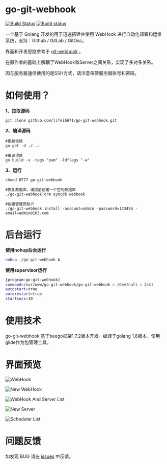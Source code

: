 # go-git-webhook

[![Build Status](https://travis-ci.org/lifei6671/go-git-webhook.svg?branch=master)](https://travis-ci.org/lifei6671/go-git-webhook)
[![Build status](https://ci.appveyor.com/api/projects/status/tpm2k23umrqri2dd/branch/master?svg=true)](https://ci.appveyor.com/project/lifei6671/go-git-webhook/branch/master)

一个基于 Golang 开发的用于迅速搭建并使用 WebHook 进行自动化部署和运维系统，支持：Github / GitLab / GitOsc。

界面和开发思路参考于 [git-webhook](https://github.com/NetEaseGame/git-webhook) 。

在原作者的基础上解耦了WebHook和Server之间关系，实现了多对多关系。

因与服务器通信使用的是SSH方式，请注意保管服务器账号和密码。

# 如何使用？

**1、拉取源码**

```
git clone github.com/lifei6671/go-git-webhook.git

```

**2、编译源码**

```
#更新依赖
go get -d ./...

#编译项目
go build -v -tags "pam" -ldflags "-w"
```

**3、运行**

```
chmod 0777 go-git-webhook

#恢复数据库，请提前创建一个空的数据库
./go-git-webhook orm syncdb webhook

#创建管理员账户
./go-git-webhook install -account=admin -password=123456 -email=admin@163.com

```

# 后台运行

**使用nohup后台运行**

```bash
nohup ./go-git-webhook &
```


**使用supervisor运行**

```bash
[program:go-git-webhook]
command=/var/www/go-git-webhook/go-git-webhook > /dev/null > 2>&1
autostart=true
autorestart=true
startsecs=10

```


# 使用技术

go-git-webhook 基于beego框架1.7.2版本开发。编译于golang 1.8版本。使用glide作为包管理工具。

# 界面预览

![WebHook](https://github.com/lifei6671/go-git-webhook/blob/master/static/uploads/1.png?raw=true)

![New WebHook](https://github.com/lifei6671/go-git-webhook/blob/master/static/uploads/2.png?raw=true)

![WebHook And Server List](https://github.com/lifei6671/go-git-webhook/blob/master/static/uploads/4.png?raw=true)

![New Server](https://github.com/lifei6671/go-git-webhook/blob/master/static/uploads/7.png?raw=true)

![Scheduler List](https://github.com/lifei6671/go-git-webhook/blob/master/static/uploads/6.png?raw=true)

# 问题反馈

如发现 BUG 请在 [issues](https://github.com/lifei6671/go-git-webhook/issues) 中反馈。
